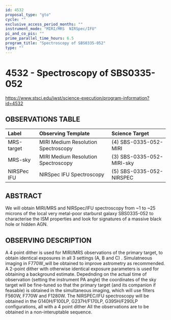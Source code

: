 ```yaml
---
id: 4532
proposal_type: "gto"
cycle: ""
exclusive_access_period_months: ""
instrument_mode: "MIRI/MRS  NIRSpec/IFU"
pi_and_co_pis: ""
prime_parallel_time_hours: 6.5
program_title: "Spectroscopy of SBS0335-052"
type: ""
---
```

# 4532 - Spectroscopy of SBS0335-052
https://www.stsci.edu/jwst/science-execution/program-information?id=4532
## OBSERVATIONS TABLE
| Label         | Observing Template                | Science Target          |
| :------------ | :-------------------------------- | :---------------------- |
| MRS-target    | MIRI Medium Resolution Spectroscopy | (4) SBS-0335-052-MIRI   |
| MRS-sky       | MIRI Medium Resolution Spectroscopy | (3) SBS-0335-052-MIRI-sky |
| NIRSPec IFU   | NIRSpec IFU Spectroscopy          | (5) SBS-0335-052-NIRSPEC |

## ABSTRACT

We will obtain MIRI/MRS and NIRSpec/IFU spectroscopy from ~1 to ~25 microns of the local very metal-poor starburst galaxy SBS0335-052 to characterise the ISM properties and look for signatures of a massive black hole or hidden AGN.

## OBSERVING DESCRIPTION

A 4 point dither is used for MIRI/MRS observations of the primary target, to obtain identical exposures in all 3 settings (A, B and C) . Simulatneous imaging in F770W_will be obtained to improve astrometry as recommended.
A 2-point dither with otherwise identical exposure parameters is used for obtaining a background estimate. Depednding on the actual time of observation (setting the instrument PA angle) the coordinates of the sky target will be fine-tuned so that the primary target (and its companion if feasable) is obtained in the simultaneous imaging, which will use filters F560W, F770W and F1280W.
The NIRSPEC/IFU spectroscopy will be obtained in the G140H/F100LP, G237H/F170LP, G395H/F290LP configurations, all with a 4 point dither
All the observations are to be obtained in a non-interuptable sequence.